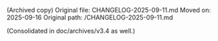 (Archived copy) Original file: CHANGELOG-2025-09-11.md
Moved on: 2025-09-16
Original path: /CHANGELOG-2025-09-11.md

(Consolidated in doc/archives/v3.4 as well.)
